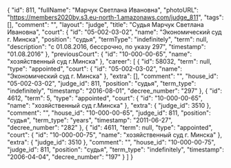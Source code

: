 {
    "id": 811,
    "fullName": "Марчук Светлана Ивановна",
    "photoURL": "https://members2020by.s3.eu-north-1.amazonaws.com/judge_811",
    "tags": [],
    "comment": "",
    "layout": "judge",
    "title": "Судья Марчук Светлана Ивановна",
    "court": {
        "id": "05-002-03-02",
        "name": "Экономический суд г. Минска",
        "position": "судья",
        "termType": "indefinitely",
        "term": null,
        "description": "c 01.08.2016, бессрочно, по указу 297",
        "timestamp": "01.08.2016"
    },
    "previousCourt": {
        "id": "10-000-00-65",
        "name": "хозяйственный суд г.Минска"
    },
    "career": [
        {
            "id": 58032,
            "term": null,
            "type": "appointed",
            "court": {
                "id": "05-002-03-02",
                "name": "Экономический суд г. Минска"
            },
            "extra": [],
            "comment": "",
            "house_id": "05-002-03-02",
            "judge_id": 811,
            "position": "судья",
            "term_type": "indefinitely",
            "timestamp": "2016-08-01",
            "decree_number": "297"
        },
        {
            "id": 4612,
            "term": 5,
            "type": "appointed",
            "court": {
                "id": "10-000-00-65",
                "name": "хозяйственный суд г.Минска"
            },
            "extra": {
                "judge_id": 3510
            },
            "comment": "",
            "house_id": "10-000-00-65",
            "judge_id": 811,
            "position": "судья",
            "term_type": "years",
            "timestamp": "2011-06-27",
            "decree_number": "282"
        },
        {
            "id": 4611,
            "term": null,
            "type": "appointed",
            "court": {
                "id": "10-000-00-75",
                "name": "хозяйственный суд г. Минска"
            },
            "extra": {
                "judge_id": 3510
            },
            "comment": "",
            "house_id": "10-000-00-75",
            "judge_id": 811,
            "position": "судья",
            "term_type": "indefinitely",
            "timestamp": "2006-04-04",
            "decree_number": "197"
        }
    ]
}